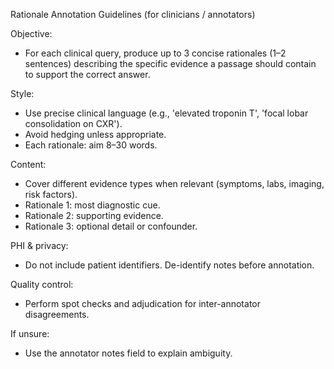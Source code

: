 Rationale Annotation Guidelines (for clinicians / annotators)

Objective:
- For each clinical query, produce up to 3 concise rationales (1–2 sentences) describing the specific evidence a passage should contain to support the correct answer.

Style:
- Use precise clinical language (e.g., 'elevated troponin T', 'focal lobar consolidation on CXR').
- Avoid hedging unless appropriate.
- Each rationale: aim 8–30 words.

Content:
- Cover different evidence types when relevant (symptoms, labs, imaging, risk factors).
- Rationale 1: most diagnostic cue.
- Rationale 2: supporting evidence.
- Rationale 3: optional detail or confounder.

PHI & privacy:
- Do not include patient identifiers. De-identify notes before annotation.

Quality control:
- Perform spot checks and adjudication for inter-annotator disagreements.

If unsure:
- Use the annotator notes field to explain ambiguity.
